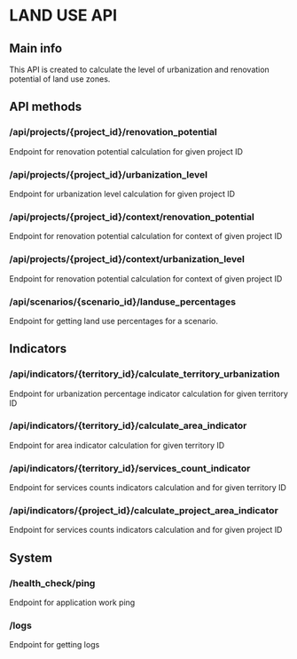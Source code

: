 # LAND USE API

## Main info
This API is created to calculate the level of urbanization and renovation potential of land use zones.

## API methods
### /api/projects/{project_id}/renovation_potential
Endpoint for renovation potential calculation for given project ID
### /api/projects/{project_id}/urbanization_level
Endpoint for urbanization level calculation for given project ID
### /api/projects/{project_id}/context/renovation_potential
Endpoint for renovation potential calculation for context of given project ID
### /api/projects/{project_id}/context/urbanization_level
Endpoint for renovation potential calculation for context of given project ID
### /api/scenarios/{scenario_id}/landuse_percentages
Endpoint for getting land use percentages for a scenario.
## Indicators
### /api/indicators/{territory_id}/calculate_territory_urbanization
Endpoint for urbanization percentage indicator calculation for given territory ID
### /api/indicators/{territory_id}/calculate_area_indicator
Endpoint for area indicator calculation for given territory ID
### /api/indicators/{territory_id}/services_count_indicator
Endpoint for services counts indicators calculation and for given territory ID
### /api/indicators/{project_id}/calculate_project_area_indicator
Endpoint for services counts indicators calculation and for given project ID
## System
### /health_check/ping
Endpoint for application work ping
### /logs
Endpoint for getting logs